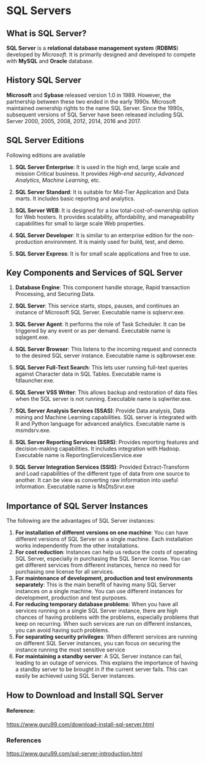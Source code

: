 # SQL Servers

## What is SQL Server?
__SQL Server__ is a __relational database management system__ (__RDBMS__) developed by _Microsoft_. It is primarily designed and developed to compete with __MySQL__ and __Oracle__ database.

## History SQL Server
__Microsoft__ and __Sybase__ released version 1.0 in 1989. However, the partnership between these two ended in the early 1990s. Microsoft maintained ownership rights to the name SQL Server. Since the 1990s, subsequent versions of SQL Server have been released including SQL Server 2000, 2005, 2008, 2012, 2014, 2016 and 2017.

## SQL Server Editions
Following editions are available

1. __SQL Server Enterprise__: It is used in the high end, large scale and mission Critical business. It provides _High-end security_, _Advanced Analytics_, _Machine Learning_, etc.

2. __SQL Server Standard__: It is suitable for Mid-Tier Application and Data marts. It includes basic reporting and analytics.

3. __SQL Server WEB__: It is designed for a low total-cost-of-ownership option for Web hosters. It provides scalability, affordability, and manageability capabilities for small to large scale Web properties.

4. __SQL Server Developer__: It is similar to an enterprise edition for the non-production environment. It is mainly used for build, test, and demo.

5. __SQL Server Express__: It is for small scale applications and free to use.

## Key Components and Services of SQL Server
1. __Database Engine__: This component handle storage, Rapid transaction Processing, and Securing Data.

2. __SQL Server__: This service starts, stops, pauses, and continues an instance of Microsoft SQL Server. Executable name is sqlservr.exe.
3. __SQL Server Agent__: It performs the role of Task Scheduler. It can be triggered by any event or as per demand. Executable name is sqlagent.exe.
4. __SQL Server Browser__: This listens to the incoming request and connects to the desired SQL server instance. Executable name is sqlbrowser.exe.
5. __SQL Server Full-Text Search__: This lets user running full-text queries against Character data in SQL Tables. Executable name is fdlauncher.exe.
6. __SQL Server VSS Writer__: This allows backup and restoration of data files when the SQL server is not running. Executable name is sqlwriter.exe.
7. __SQL Server Analysis Services (SSAS)__: Provide Data analysis, Data mining and Machine Learning capabilities. SQL server is integrated with R and Python language for advanced analytics. Executable name is msmdsrv.exe.
8. __SQL Server Reporting Services (SSRS)__: Provides reporting features and decision-making capabilities. It includes integration with Hadoop. Executable name is ReportingServicesService.exe
9. __SQL Server Integration Services (SSIS)__: Provided Extract-Transform and Load capabilities of the different type of data from one source to another. It can be view as converting raw information into useful information. Executable name is MsDtsSrvr.exe

## Importance of SQL Server Instances
The following are the advantages of SQL Server instances:
1. __For installation of different versions on one machine__:
You can have different versions of SQL Server on a single machine. Each installation works independently from the other installations.
2. __For cost reduction__:
Instances can help us reduce the costs of operating SQL Server, especially in purchasing the SQL Server license. You can get different services from different instances, hence no need for purchasing one license for all services.
3. __For maintenance of development, production and test environments separately__:
This is the main benefit of having many SQL Server instances on a single machine. You can use different instances for development, production and test purposes.
4. __For reducing temporary database problems__:
When you have all services running on a single SQL Server instance, there are high chances of having problems with the problems, especially problems that keep on recurring. When such services are run on different instances, you can avoid having such problems.
5. __For separating security privileges__:
When different services are running on different SQL Server instances, you can focus on securing the instance running the most sensitive service
6. __For maintaining a standby server__:
A SQL Server instance can fail, leading to an outage of services. This explains the importance of having a standby server to be brought in if the current server fails. This can easily be achieved using SQL Server instances.

## How to Download and Install SQL Server
#### Reference:
https://www.guru99.com/download-install-sql-server.html

### References
https://www.guru99.com/sql-server-introduction.html